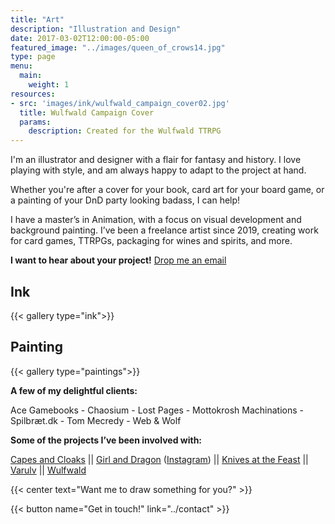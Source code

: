 ```yaml
---
title: "Art"
description: "Illustration and Design"
date: 2017-03-02T12:00:00-05:00
featured_image: "../images/queen_of_crows14.jpg"
type: page
menu:
  main:
    weight: 1
resources: 
- src: 'images/ink/wulfwald_campaign_cover02.jpg'
  title: Wulfwald Campaign Cover
  params:
    description: Created for the Wulfwald TTRPG
---
```

I'm an illustrator and designer with a flair for fantasy and history. I love playing with style, and am always happy to adapt to the project at hand.

Whether you're after a cover for your book, card art for your board game, or a painting of your DnD party looking badass, I can help!

I have a master’s in Animation, with a focus on visual development and background painting. I’ve been a freelance artist since 2019, creating work for card games, TTRPGs, packaging for wines and spirits, and more. 

**I want to hear about your project!** [Drop me an email](../contact.md)

## Ink

{{< gallery type="ink">}}

## Painting

{{< gallery type="paintings">}}

**A few of my delightful clients:**

Ace Gamebooks - Chaosium - Lost Pages - Mottokrosh Machinations - Spilbræt.dk - Tom Mecredy - Web & Wolf

**Some of the projects I’ve been involved with:**

[Capes and Cloaks](https://mottokrosh.com/machinations/capes-and-cloaks/) || [Girl and Dragon](https://www.girlanddragon.com/#story) ([Instagram](https://www.instagram.com/girlanddragon/)) || [Knives at the Feast](https://northernstranger.itch.io/knives-at-the-feast) || [Varulv](https://www.spilbræt.dk/spil/varulv/) || [Wulfwald](https://shop.lostpages.co.uk/products/wulfwald-boxed-set)

{{< center text="Want me to draw something for you?" >}}

{{< button name="Get in touch!" link="../contact" >}}